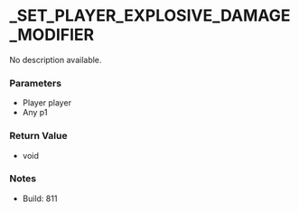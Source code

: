 # _SET_PLAYER_EXPLOSIVE_DAMAGE_MODIFIER

No description available.

### Parameters
* Player player
* Any p1

### Return Value
* void

### Notes
* Build: 811

